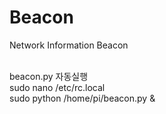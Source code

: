 # Beacon

Network Information Beacon

<br>
beacon.py 자동실행
<br>sudo nano /etc/rc.local
<br>sudo python /home/pi/beacon.py &

